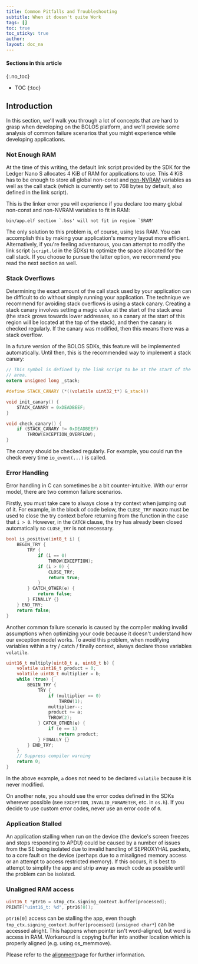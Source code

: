 ```yaml
---
title: Common Pitfalls and Troubleshooting
subtitle: When it doesn't quite Work
tags: []
toc: true
toc_sticky: true
author:
layout: doc_na
---
```


#### Sections in this article
{:.no_toc}
* TOC
{:toc}

## Introduction

In this section, we'll walk you through a lot of concepts that are hard to grasp when developing on the BOLOS platform, and we'll provide some analysis of common failure scenarios that you might experience while developing applications.

### Not Enough RAM

At the time of this writing, the default link script provided by the SDK for the Ledger Nano S allocates 4 KiB of RAM for applications to use. This 4 KiB has to be enough to store all global non-const and [non-NVRAM](../u_memory) variables as well as the call stack (which is currently set to 768 bytes by default, also defined in the link script).

This is the linker error you will experience if you declare too many global non-const and non-NVRAM variables to fit in RAM:

```
bin/app.elf section `.bss' will not fit in region `SRAM'
```

The only solution to this problem is, of course, using less RAM. You can accomplish this by making your application's memory layout more efficient. Alternatively, if you're feeling adventurous, you can attempt to modify the link script (`script.ld` in the SDKs) to optimize the space allocated for the call stack. If you choose to pursue the latter option, we recommend you read the next section as well.

### Stack Overflows

Determining the exact amount of the call stack used by your application can be difficult to do without simply running your application. The technique we recommend for avoiding stack overflows is using a stack canary. Creating a stack canary involves setting a magic value at the start of the stack area (the stack grows towards lower addresses, so a canary at the start of this region will be located at the top of the stack), and then the canary is checked regularly. If the canary was modified, then this means there was a stack overflow.

In a future version of the BOLOS SDKs, this feature will be implemented automatically. Until then, this is the recommended way to implement a stack canary:

``` c
// This symbol is defined by the link script to be at the start of the stack
// area.
extern unsigned long _stack;

#define STACK_CANARY (*((volatile uint32_t*) &_stack))

void init_canary() {
    STACK_CANARY = 0xDEADBEEF;
}

void check_canary() {
    if (STACK_CANARY != 0xDEADBEEF)
        THROW(EXCEPTION_OVERFLOW);
}
```

The canary should be checked regularly. For example, you could run the check every time `io_event(...)` is called.

### Error Handling

Error handling in C can sometimes be a bit counter-intuitive. With our error model, there are two common failure scenarios.

Firstly, you must take care to always close a try context when jumping out of it. For example, in the block of code below, the `CLOSE_TRY` macro must be used to close the try context before returning from the function in the case that `i > 0`. However, in the `CATCH` clause, the try has already been closed automatically so `CLOSE_TRY` is not necessary.

``` c
bool is_positive(int8_t i) {
    BEGIN_TRY {
        TRY {
            if (i == 0)
                THROW(EXCEPTION);
            if (i > 0) {
                CLOSE_TRY;
                return true;
            }
        } CATCH_OTHER(e) {
            return false;
        } FINALLY {}
    } END_TRY;
    return false;
}
```

Another common failure scenario is caused by the compiler making invalid assumptions when optimizing your code because it doesn't understand how our exception model works. To avoid this problem, when modifying variables within a try / catch / finally context, always declare those variables `volatile`.

``` c
uint16_t multiply(uint8_t a, uint8_t b) {
    volatile uint16_t product = 0;
    volatile uint8_t multiplier = b;
    while (true) {
        BEGIN_TRY {
            TRY {
                if (multiplier == 0)
                    THROW(1);
                multiplier--;
                product += a;
                THROW(2);
            } CATCH_OTHER(e) {
                if (e == 1)
                    return product;
            } FINALLY {}
        } END_TRY;
    }
    // Suppress compiler warning
    return 0;
}
```

In the above example, `a` does not need to be declared `volatile` because it is never modified.

On another note, you should use the error codes defined in the SDKs wherever possible (see `EXCEPTION`, `INVALID_PARAMETER`, etc. in `os.h`). If you decide to use custom error codes, never use an error code of `0`.

### Application Stalled

An application stalling when run on the device (the device's screen freezes and stops responding to APDU) could be caused by a number of issues from the SE being isolated due to invalid handling of SEPROXYHAL packets, to a core fault on the device (perhaps due to a misaligned memory access or an attempt to access restricted memory). If this occurs, it is best to attempt to simplify the app and strip away as much code as possible until the problem can be isolated.

### Unaligned RAM access

``` c
uint16_t *ptr16 = &tmp_ctx.signing_context.buffer[processed];
PRINTF("uint16_t: %d", ptr16[0]);
```

`ptr16[0]` access can be stalling the app, even though `tmp_ctx.signing_context.buffer[processed]` (`unsigned char*`) can be accessed alright. This happens when pointer isn't word-aligned, but word is access in RAM. Workaround is copying buffer into another location which is properly aligned (e.g. using <span class="title-ref">os\_memmove</span>).

Please refer to the [alignment](../u_alignment)page for further information.

